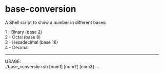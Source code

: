 # base-conversion
A Shell script to show a number in different bases:

1 - Binary (base 2) <br>
2 - Octal (base 8) <br>
3 - Hexadecimal (base 16) <br>
4 - Decimal
<hr>
USAGE:
<br>
./base_conversion.sh [num1] [num2] [num3] ...
